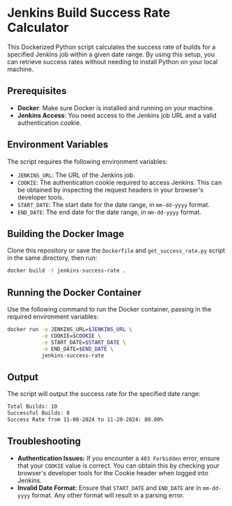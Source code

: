 # Jenkins Build Success Rate Calculator

This Dockerized Python script calculates the success rate of builds for a specified Jenkins job within a given date range. By using this setup, you can retrieve success rates without needing to install Python on your local machine.

## Prerequisites

- **Docker**: Make sure Docker is installed and running on your machine.
- **Jenkins Access**: You need access to the Jenkins job URL and a valid authentication cookie.

## Environment Variables

The script requires the following environment variables:

- `JENKINS_URL`: The URL of the Jenkins job.
- `COOKIE`: The authentication cookie required to access Jenkins. This can be obtained by inspecting the request headers in your browser's developer tools.
- `START_DATE`: The start date for the date range, in `mm-dd-yyyy` format.
- `END_DATE`: The end date for the date range, in `mm-dd-yyyy` format.

## Building the Docker Image

Clone this repository or save the `Dockerfile` and `get_success_rate.py` script in the same directory, then run:

```bash
docker build -t jenkins-success-rate .
```

## Running the Docker Container

Use the following command to run the Docker container, passing in the required environment variables:
```bash
docker run -e JENKINS_URL=$JENKINS_URL \
           -e COOKIE=$COOKIE \
           -e START_DATE=$START_DATE \
           -e END_DATE=$END_DATE \
           jenkins-success-rate
```

## Output

The script will output the success rate for the specified date range:

```bash
Total Builds: 10
Successful Builds: 8
Success Rate from 11-08-2024 to 11-20-2024: 80.00%
```

## Troubleshooting

- **Authentication Issues:** If you encounter a `403 Forbidden` error, ensure that your `COOKIE` value is correct. You can obtain this by checking your browser's developer tools for the Cookie header when logged into Jenkins.
- **Invalid Date Format:** Ensure that `START_DATE` and `END_DATE` are in `mm-dd-yyyy` format. Any other format will result in a parsing error.